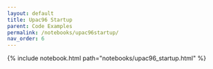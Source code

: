 ```yaml
---
layout: default
title: Upac96 Startup
parent: Code Examples
permalink: /notebooks/upac96startup/
nav_order: 6
---
```

{% include notebook.html path="notebooks/upac96_startup.html" %}